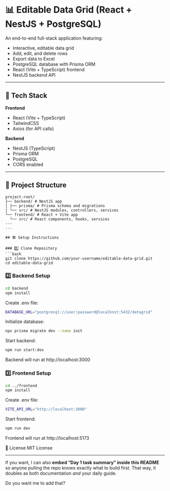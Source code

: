 # 📊 Editable Data Grid (React + NestJS + PostgreSQL)

An end-to-end full-stack application featuring:
- Interactive, editable data grid
- Add, edit, and delete rows
- Export data to Excel
- PostgreSQL database with Prisma ORM
- React (Vite + TypeScript) frontend
- NestJS backend API

---

## 🚀 Tech Stack

**Frontend**
- React (Vite + TypeScript)
- TailwindCSS
- Axios (for API calls)

**Backend**
- NestJS (TypeScript)
- Prisma ORM
- PostgreSQL
- CORS enabled

---

## 📂 Project Structure
```
project-root/
├── backend/ # NestJS app
│ ├── prisma/ # Prisma schema and migrations
│ └── src/ # NestJS modules, controllers, services
└── frontend/ # React + Vite app
  └── src/ # React components, hooks, services
---
---

## 🛠️ Setup Instructions

### 1️⃣ Clone Repository
```bash
git clone https://github.com/your-username/editable-data-grid.git
cd editable-data-grid
```

### 2️⃣ Backend Setup
```bash
cd backend
npm install
```
Create .env file:
```bash
DATABASE_URL="postgresql://user:password@localhost:5432/datagrid"
```
Initialize database:
```bash
npx prisma migrate dev --name init
```
Start backend:
```bash
npm run start:dev
```
Backend will run at http://localhost:3000

### 3️⃣ Frontend Setup
```bash
cd ../frontend
npm install
```
Create .env file:
```bash
VITE_API_URL="http://localhost:3000"
```
Start frontend:
```bash
npm run dev
```
Frontend will run at http://localhost:5173

📜 License
MIT License

---

If you want, I can also **embed “Day 1 task summary” inside this README** so anyone pulling the repo knows exactly what to build first. That way, it doubles as both documentation *and* your daily guide.  

Do you want me to add that?
